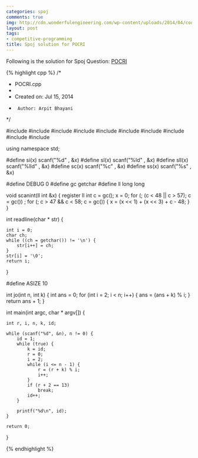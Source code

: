 ```yaml
---
categories: spoj
comments: true
img: http://cdn.wonderfulengineering.com/wp-content/uploads/2014/04/code-wallpaper-6.png
layout: post
tags:
- competitive-programming
title: Spoj solution for POCRI
---
```


Following is the solution for Spoj Question: [POCRI](http://www.spoj.com/problems/POCRI/)

{% highlight cpp %}
/*
 * POCRI.cpp
 *
 *  Created on: Jul 15, 2014
 *      Author: Arpit Bhayani
 */

#include <map>
#include <set>
#include <cstring>
#include <stack>
#include <vector>
#include <queue>
#include <list>
#include <cstdio>
#include <cstdlib>
#include <iostream>

using namespace std;

#define si(x) scanf("%d" , &x)
#define sl(x) scanf("%ld" , &x)
#define sll(x) scanf("%lld" , &x)
#define sc(x) scanf("%c" , &x)
#define ss(x) scanf("%s" , &x)

#define DEBUG 0
#define gc getchar
#define ll long long

void scanint(ll int &x) {
	register ll int c = gc();
	x = 0;
	for (; (c < 48 || c > 57); c = gc())
		;
	for (; c > 47 && c < 58; c = gc()) {
		x = (x << 1) + (x << 3) + c - 48;
	}
}

int readline(char * str) {

	int i = 0;
	char ch;
	while ((ch = getchar()) != '\n') {
		str[i++] = ch;
	}
	str[i] = '\0';
	return i;
}

#define ASIZE 10

int jo(int n, int k) {
	int ans = 0;
	for (int i = 2; i < n; i++) {
		ans = (ans + k) % i;
	}
	return ans + 1;
}

int main(int argc, char * argv[]) {

	int r, i, n, k, id;

	while (scanf("%d", &n), n != 0) {
		id = 1;
		while (true) {
			k = id;
			r = 0;
			i = 2;
			while (i <= n - 1) {
				r = (r + k) % i;
				i++;
			}
			if (r + 2 == 13)
				break;
			id++;
		}

		printf("%d\n", id);
	}

	return 0;
}

{% endhighlight %}